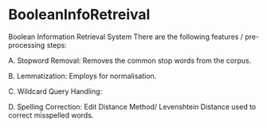 # BooleanInfoRetreival
Boolean Information Retrieval System 
There are the following features / pre-processing steps:

A. Stopword Removal: Removes the common stop words from the corpus.

B. Lemmatization: Employs for normalisation.

C. Wildcard Query Handling: 

D. Spelling Correction: Edit Distance Method/ Levenshtein Distance used to correct misspelled words.

